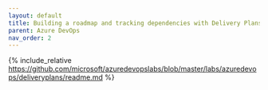 ```yaml
---
layout: default
title: Building a roadmap and tracking dependencies with Delivery Plans
parent: Azure DevOps
nav_order: 2
---
```


{% include_relative https://github.com/microsoft/azuredevopslabs/blob/master/labs/azuredevops/deliveryplans/readme.md %}